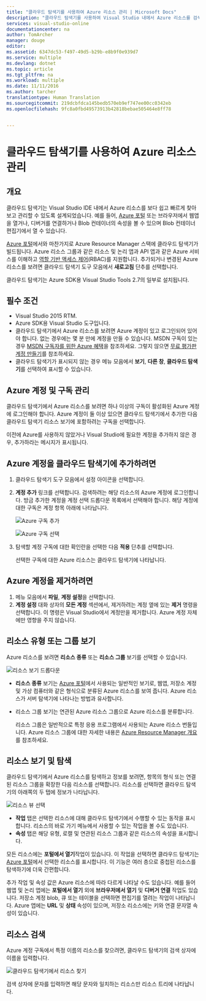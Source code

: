 ```yaml
---
title: "클라우드 탐색기를 사용하여 Azure 리소스 관리 | Microsoft Docs"
description: "클라우드 탐색기를 사용하여 Visual Studio 내에서 Azure 리소스를 검색 및 관리하는 방법에 대해 알아봅니다."
services: visual-studio-online
documentationcenter: na
author: TomArcher
manager: douge
editor: 
ms.assetid: 6347dc53-f497-49d5-b29b-e8b9f0e939d7
ms.service: multiple
ms.devlang: dotnet
ms.topic: article
ms.tgt_pltfrm: na
ms.workload: multiple
ms.date: 11/11/2016
ms.author: tarcher
translationtype: Human Translation
ms.sourcegitcommit: 219dcbfdca145bedb570eb9ef747ee00cc0342eb
ms.openlocfilehash: 9fc8a0fbd49573913b42818bebae505464e8ff78


---
```

# <a name="managing-azure-resources-with-cloud-explorer"></a>클라우드 탐색기를 사용하여 Azure 리소스 관리
## <a name="overview"></a>개요
클라우드 탐색기는 Visual Studio IDE 내에서 Azure 리소스를 보다 쉽고 빠르게 찾아보고 관리할 수 있도록 설계되었습니다. 예를 들어, [Azure 포털](http://go.microsoft.com/fwlink/p/?LinkID=525040) 또는 브라우저에서 웹앱을 열거나, 디버거를 연결하거나 Blob 컨테이너의 속성을 볼 수 있으며 Blob 컨테이너 편집기에서 열 수 있습니다.

[Azure 포털](http://go.microsoft.com/fwlink/p/?LinkID=525040)에서와 마찬가지로 Azure Resource Manager 스택에 클라우드 탐색기가 빌드됩니다. Azure 리소스 그룹과 같은 리소스 및 논리 앱과 API 앱과 같은 Azure 서비스를 이해하고 [역할 기반 액세스 제어](active-directory/role-based-access-control-configure.md)(RBAC)를 지원합니다. 추가되거나 변경된 Azure 리소스를 보려면 클라우드 탐색기 도구 모음에서 **새로고침** 단추를 선택합니다.

클라우드 탐색기는 Azure SDK용 Visual Studio Tools 2.7의 일부로 설치됩니다.

## <a name="prerequisites"></a>필수 조건
* Visual Studio 2015 RTM.
* Azure SDK용 Visual Studio 도구입니다.
* 클라우드 탐색기에서 Azure 리소스를 보려면 Azure 계정이 있고 로그인되어 있어야 합니다. 없는 경우에는 몇 분 만에 계정을 만들 수 있습니다. MSDN 구독이 있는 경우 [MSDN 구독자를 위한 Azure 혜택](https://azure.microsoft.com/pricing/member-offers/msdn-benefits-details/)을 참조하세요. 그렇지 않으면 [무료 평가판 계정 만들기](https://azure.microsoft.com/pricing/free-trial/)를 참조하세요.
* 클라우드 탐색기가 표시되지 않는 경우 메뉴 모음에서 **보기**, **다른 창**, **클라우드 탐색기**를 선택하여 표시할 수 있습니다.

## <a name="manage-azure-accounts-and-subscriptions"></a>Azure 계정 및 구독 관리
클라우드 탐색기에서 Azure 리소스를 보려면 하나 이상의 구독이 활성화된 Azure 계정에 로그인해야 합니다. Azure 계정이 둘 이상 있으면 클라우드 탐색기에서 추가한 다음 클라우드 탐색기 리소스 보기에 포함하려는 구독을 선택합니다.

이전에 Azure를 사용하지 않았거나 Visual Studio에 필요한 계정을 추가하지 않은 경우, 추가하라는 메시지가 표시됩니다.

## <a name="to-add-azure-accounts-to-cloud-explorer"></a>Azure 계정을 클라우드 탐색기에 추가하려면
1. 클라우드 탐색기 도구 모음에서 설정 아이콘을 선택합니다.
2. **계정 추가** 링크를 선택합니다. 검색하려는 해당 리소스의 Azure 계정에 로그인합니다. 방금 추가한 계정을 계정 선택 드롭다운 목록에서 선택해야 합니다. 해당 계정에 대한 구독은 계정 항목 아래에 나타납니다.
   
    ![Azure 구독 추가](./media/vs-azure-tools-resources-managing-with-cloud-explorer/IC819514.png)
   
    ![Azure 구독 선택](./media/vs-azure-tools-resources-managing-with-cloud-explorer/IC819515.png)
3. 탐색할 계정 구독에 대한 확인란을 선택한 다음 **적용** 단추를 선택합니다.
   
    선택한 구독에 대한 Azure 리소스는 클라우드 탐색기에 나타납니다.

## <a name="to-remove-an-azure-account"></a>Azure 계정을 제거하려면
1. 메뉴 모음에서 **파일**, **계정 설정**을 선택합니다.
2. **계정 설정** 대화 상자의 **모든 계정** 섹션에서, 제거하려는 계정 옆에 있는 **제거** 명령을 선택합니다. 이 명령은 Visual Studio에서 계정만을 제거합니다. Azure 계정 자체에만 영향을 주지 않습니다.

## <a name="view-resource-types-or-groups"></a>리소스 유형 또는 그룹 보기
Azure 리소스를 보려면 **리소스 종류** 또는 **리소스 그룹** 보기를 선택할 수 있습니다.

![리소스 보기 드롭다운](./media/vs-azure-tools-resources-managing-with-cloud-explorer/IC819516.png)

* **리소스 종류** 보기는 [Azure 포털](http://go.microsoft.com/fwlink/p/?LinkID=525040)에서 사용되는 일반적인 보기로, 웹앱, 저장소 계정 및 가상 컴퓨터와 같은 형식으로 분류된 Azure 리소스를 보여 줍니다. Azure 리소스가 서버 탐색기에 나타나는 방법과 유사합니다.
* 리소스 그룹 보기는 연관된 Azure 리소스 그룹으로 Azure 리소스를 분류합니다.

    리소스 그룹은 일반적으로 특정 응용 프로그램에서 사용되는 Azure 리소스 번들입니다. Azure 리소스 그룹에 대한 자세한 내용은 [Azure Resource Manager 개요](./azure-resource-manager/resource-group-overview.md)를 참조하세요.

## <a name="view-and-navigate-resources"></a>리소스 보기 및 탐색
클라우드 탐색기에서 Azure 리소스를 탐색하고 정보를 보려면, 항목의 형식 또는 연결된 리소스 그룹을 확장한 다음 리소스를 선택합니다. 리소스를 선택하면 클라우드 탐색기의 아래쪽의 두 탭에 정보가 나타납니다.

![리소스 뷰 선택](./media/vs-azure-tools-resources-managing-with-cloud-explorer/IC819517.png)

* **작업** 탭은 선택한 리소스에 대해 클라우드 탐색기에서 수행할 수 있는 동작을 표시합니다. 리소스의 바로 가기 메뉴에서 사용할 수 있는 작업을 볼 수도 있습니다.
* **속성** 탭은 해당 유형, 로캘 및 연관된 리소스 그룹과 같은 리소스의 속성을 표시합니다.

모든 리소스에는 **포털에서 열기**작업이 있습니다. 이 작업을 선택하면 클라우드 탐색기는 [Azure 포털](http://go.microsoft.com/fwlink/p/?LinkID=525040)에서 선택한 리소스를 표시합니다. 이 기능은 여러 층으로 중첩된 리소스를 탐색하기에 더욱 간편합니다.

추가 작업 및 속성 값은 Azure 리소스에 따라 다르게 나타날 수도 있습니다. 예를 들어 웹앱 및 논리 앱에는 **포털에서 열기** 외에 **브라우저에서 열기** 및 **디버거 연결** 작업도 있습니다. 저장소 계정 blob, 큐 또는 테이블을 선택하면 편집기를 열려는 작업이 나타납니다. Azure 앱에는 **URL** 및 **상태** 속성이 있으며, 저장소 리소스에는 키와 연결 문자열 속성이 있습니다.

## <a name="search-resources"></a>리소스 검색
Azure 계정 구독에서 특정 이름의 리소스를 찾으려면, 클라우드 탐색기의 검색 상자에 이름을 입력합니다.

![클라우드 탐색기에서 리소스 찾기](./media/vs-azure-tools-resources-managing-with-cloud-explorer/IC820394.png)

검색 상자에 문자를 입력하면 해당 문자와 일치하는 리소스만 리소스 트리에 나타납니다.




<!--HONumber=Nov16_HO3-->


